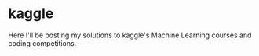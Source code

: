# kaggle 

Here I'll be posting my solutions to kaggle's Machine Learning courses and coding competitions.
